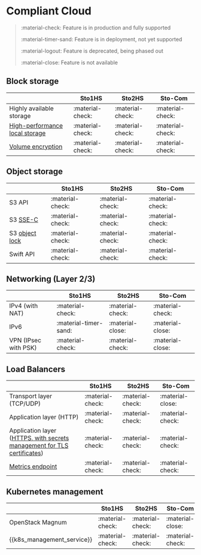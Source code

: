 # Compliant Cloud


> :material-check: Feature is in production and fully supported
>
> :material-timer-sand: Feature is in deployment, not yet supported
>
> :material-logout: Feature is deprecated, being phased out
>
> :material-close: Feature is not available


## Block storage

|                                                                 | Sto1HS           | Sto2HS           | Sto-Com          |
| ------------------------------                                  | ---------------- | ---------------- | ---------------- |
| Highly available storage                                        | :material-check: | :material-check: | :material-check: |
| [High-performance local storage](../flavors/index.md#compute-tiers)  | :material-check: | :material-check: | :material-check: |
| [Volume encryption](../../howto/openstack/cinder/encrypted-volumes.md) | :material-check: | :material-check: | :material-check: |


## Object storage

|                                                         | Sto1HS           | Sto2HS           | Sto-Com          |
| ------------------------------                          | ---------------- | ---------------- | ---------------- |
| S3 API                                                  | :material-check: | :material-check: | :material-check: |
| S3 [SSE-C](../../howto/object-storage/s3/sse-c.md)             | :material-check: | :material-check: | :material-check: |
| S3 [object lock](../../howto/object-storage/s3/object-lock.md) | :material-check: | :material-check: | :material-check: |
| Swift API                                               | :material-check: | :material-check: | :material-check: |


## Networking (Layer 2/3)

|                      | Sto1HS           | Sto2HS           | Sto-Com          |
| -------------------- | ---------------- | ---------------- | ---------------- |
| IPv4 (with NAT)      | :material-check: | :material-check: | :material-check: |
| IPv6                 | :material-timer-sand: | :material-close: | :material-close: |
| VPN (IPsec with PSK) | :material-check: | :material-check: | :material-close: |


## Load Balancers

|                                                                                                             | Sto1HS           | Sto2HS           | Sto-Com          |
| --------------------------------------------------------------------                                        | ---------------- | ---------------- | ---------------- |
| Transport layer (TCP/UDP)                                                                                   | :material-check: | :material-check: | :material-close: |
| Application layer (HTTP)                                                                                    | :material-check: | :material-check: | :material-check: |
| Application layer ([HTTPS, with secrets management for TLS certificates](../../howto/openstack/octavia/tls-lb.md)) | :material-check: | :material-check: | :material-check: |
| [Metrics endpoint](../../howto/openstack/octavia/metrics.md)                                                | :material-check: | :material-check: | :material-check: |


## Kubernetes management
|                            | Sto1HS           | Sto2HS           | Sto-Com          |
| -----------------          | ---------------- | ---------------- | ---------------- |
| OpenStack Magnum           | :material-check: | :material-check: | :material-close: |
| {{k8s_management_service}} | :material-check: | :material-check: | :material-check: |
